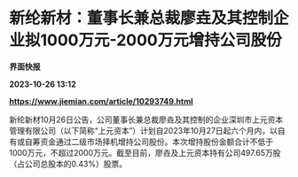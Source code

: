 # 新纶新材：董事长兼总裁廖垚及其控制企业拟1000万元-2000万元增持公司股份
**界面快报**

**2023-10-26 13:12**

**https://www.jiemian.com/article/10293749.html**

新纶新材10月26日公告，公司董事长兼总裁廖垚及其控制的企业深圳市上元资本管理有限公司（以下简称“上元资本”）计划自2023年10月27日起六个月内，以自有或自筹资金通过二级市场择机增持公司股份。本次增持股份金额合计不低于1000万元，不超过2000万元。截至目前，廖垚及上元资本持有公司497.65万股（占公司总股本的0.43%）股票。